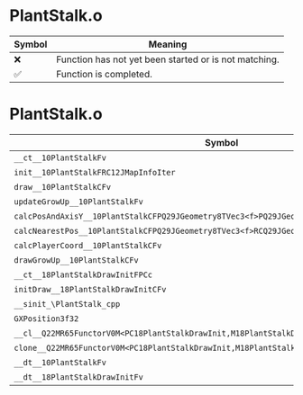 # PlantStalk.o
| Symbol | Meaning 
| ------------- | ------------- 
| :x: | Function has not yet been started or is not matching. 
| :white_check_mark: | Function is completed. 


# PlantStalk.o
| Symbol | Decompiled? |
| ------------- | ------------- |
| `__ct__10PlantStalkFv` | :x: |
| `init__10PlantStalkFRC12JMapInfoIter` | :x: |
| `draw__10PlantStalkCFv` | :x: |
| `updateGrowUp__10PlantStalkFv` | :x: |
| `calcPosAndAxisY__10PlantStalkCFPQ29JGeometry8TVec3<f>PQ29JGeometry8TVec3<f>f` | :x: |
| `calcNearestPos__10PlantStalkCFPQ29JGeometry8TVec3<f>RCQ29JGeometry8TVec3<f>` | :x: |
| `calcPlayerCoord__10PlantStalkCFv` | :x: |
| `drawGrowUp__10PlantStalkCFv` | :x: |
| `__ct__18PlantStalkDrawInitFPCc` | :x: |
| `initDraw__18PlantStalkDrawInitCFv` | :x: |
| `__sinit_\PlantStalk_cpp` | :x: |
| `GXPosition3f32` | :x: |
| `__cl__Q22MR65FunctorV0M<PC18PlantStalkDrawInit,M18PlantStalkDrawInitFPCvPCv_v>CFv` | :x: |
| `clone__Q22MR65FunctorV0M<PC18PlantStalkDrawInit,M18PlantStalkDrawInitFPCvPCv_v>CFP7JKRHeap` | :x: |
| `__dt__10PlantStalkFv` | :x: |
| `__dt__18PlantStalkDrawInitFv` | :x: |
